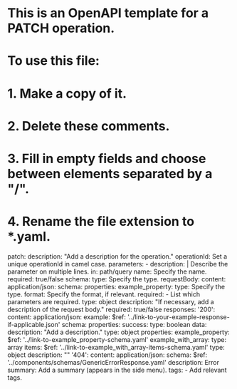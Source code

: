 # This is an OpenAPI template for a PATCH operation.
# To use this file:
#  1. Make a copy of it.
#  2. Delete these comments.
#  3. Fill in empty fields and choose between elements separated by a "/".
#  4. Rename the file extension to *.yaml.
patch:
  description: "Add a description for the operation."
  operationId: Set a unique operationId in camel case.
  parameters:
    - description: | 
        Describe the parameter on multiple lines.
      in: path/query
      name: Specify the name.
      required: true/false
      schema:
        type: Specify the type.
  requestBody:
    content:
      application/json:
        schema:
          properties:
            example_property:
              type: Specify the type.
              format: Specify the format, if relevant.
          required:
            - List which parameters are required.
          type: object
    description: "If necessary, add a description of the request body."
    required: true/false
  responses:
    '200':
      content:
        application/json:
          example:
            $ref: '../link-to-your-example-response-if-applicable.json'
          schema:
            properties:
              success:
                type: boolean
              data: 
                description: "Add a description."
                type: object
                properties:
                  example_property:
                    $ref: '../link-to-example_property-schema.yaml'
                  example_with_array:
                    type: array
                    items:
                      $ref: '../link-to-example_with_array-items-schema.yaml'
            type: object
      description: ""
    '404':
      content:
        application/json:
          schema:
            $ref: '../components/schemas/GenericErrorResponse.yaml'
      description: Error
  summary: Add a summary (appears in the side menu).
  tags:
    - Add relevant tags.